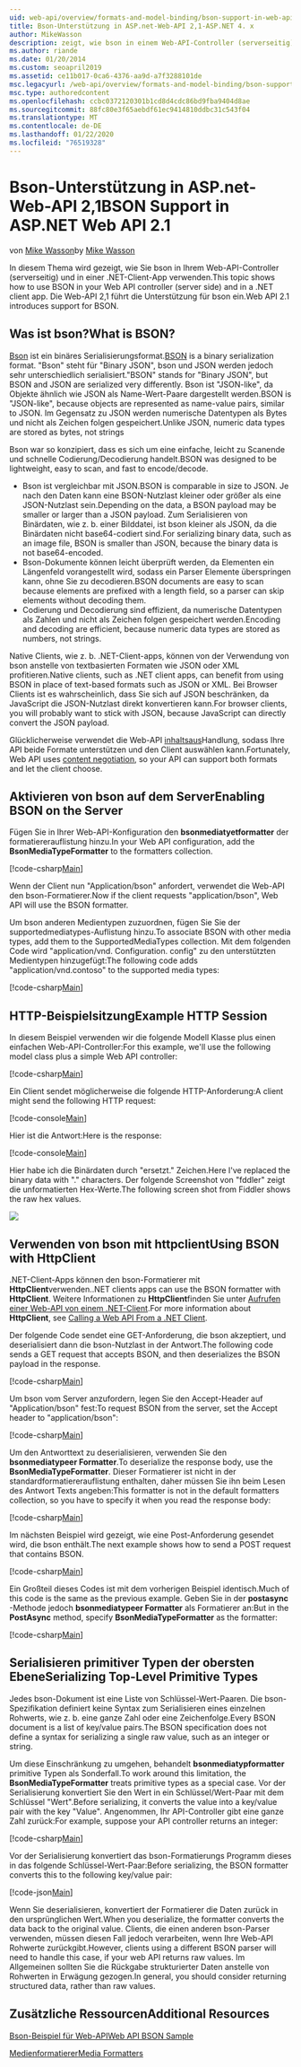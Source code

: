 ```yaml
---
uid: web-api/overview/formats-and-model-binding/bson-support-in-web-api-21
title: Bson-Unterstützung in ASP.net-Web-API 2,1-ASP.NET 4. x
author: MikeWasson
description: zeigt, wie bson in einem Web-API-Controller (serverseitig) und in einer .NET-Client-App für ASP.NET 4. x verwendet wird.
ms.author: riande
ms.date: 01/20/2014
ms.custom: seoapril2019
ms.assetid: ce11b017-0ca6-4376-aa9d-a7f3288101de
msc.legacyurl: /web-api/overview/formats-and-model-binding/bson-support-in-web-api-21
msc.type: authoredcontent
ms.openlocfilehash: ccbc0372120301b1cd8d4cdc86bd9fba9404d8ae
ms.sourcegitcommit: 88fc80e3f65aebdf61ec9414810ddbc31c543f04
ms.translationtype: MT
ms.contentlocale: de-DE
ms.lasthandoff: 01/22/2020
ms.locfileid: "76519328"
---
```

# <a name="bson-support-in-aspnet-web-api-21"></a><span data-ttu-id="699a7-103">Bson-Unterstützung in ASP.net-Web-API 2,1</span><span class="sxs-lookup"><span data-stu-id="699a7-103">BSON Support in ASP.NET Web API 2.1</span></span>

<span data-ttu-id="699a7-104">von [Mike Wasson](https://github.com/MikeWasson)</span><span class="sxs-lookup"><span data-stu-id="699a7-104">by [Mike Wasson](https://github.com/MikeWasson)</span></span>

<span data-ttu-id="699a7-105">In diesem Thema wird gezeigt, wie Sie bson in Ihrem Web-API-Controller (serverseitig) und in einer .NET-Client-App verwenden.</span><span class="sxs-lookup"><span data-stu-id="699a7-105">This topic shows how to use BSON in your Web API controller (server side) and in a .NET client app.</span></span> <span data-ttu-id="699a7-106">Die Web-API 2,1 führt die Unterstützung für bson ein.</span><span class="sxs-lookup"><span data-stu-id="699a7-106">Web API 2.1 introduces support for BSON.</span></span> 

## <a name="what-is-bson"></a><span data-ttu-id="699a7-107">Was ist bson?</span><span class="sxs-lookup"><span data-stu-id="699a7-107">What is BSON?</span></span>

<span data-ttu-id="699a7-108">[Bson](http://bsonspec.org/) ist ein binäres Serialisierungsformat.</span><span class="sxs-lookup"><span data-stu-id="699a7-108">[BSON](http://bsonspec.org/) is a binary serialization format.</span></span> <span data-ttu-id="699a7-109">"Bson" steht für "Binary JSON", bson und JSON werden jedoch sehr unterschiedlich serialisiert.</span><span class="sxs-lookup"><span data-stu-id="699a7-109">"BSON" stands for "Binary JSON", but BSON and JSON are serialized very differently.</span></span> <span data-ttu-id="699a7-110">Bson ist "JSON-like", da Objekte ähnlich wie JSON als Name-Wert-Paare dargestellt werden.</span><span class="sxs-lookup"><span data-stu-id="699a7-110">BSON is "JSON-like", because objects are represented as name-value pairs, similar to JSON.</span></span> <span data-ttu-id="699a7-111">Im Gegensatz zu JSON werden numerische Datentypen als Bytes und nicht als Zeichen folgen gespeichert.</span><span class="sxs-lookup"><span data-stu-id="699a7-111">Unlike JSON, numeric data types are stored as bytes, not strings</span></span>

<span data-ttu-id="699a7-112">Bson war so konzipiert, dass es sich um eine einfache, leicht zu Scanende und schnelle Codierung/Decodierung handelt.</span><span class="sxs-lookup"><span data-stu-id="699a7-112">BSON was designed to be lightweight, easy to scan, and fast to encode/decode.</span></span>

- <span data-ttu-id="699a7-113">Bson ist vergleichbar mit JSON.</span><span class="sxs-lookup"><span data-stu-id="699a7-113">BSON is comparable in size to JSON.</span></span> <span data-ttu-id="699a7-114">Je nach den Daten kann eine BSON-Nutzlast kleiner oder größer als eine JSON-Nutzlast sein.</span><span class="sxs-lookup"><span data-stu-id="699a7-114">Depending on the data, a BSON payload may be smaller or larger than a JSON payload.</span></span> <span data-ttu-id="699a7-115">Zum Serialisieren von Binärdaten, wie z. b. einer Bilddatei, ist bson kleiner als JSON, da die Binärdaten nicht base64-codiert sind.</span><span class="sxs-lookup"><span data-stu-id="699a7-115">For serializing binary data, such as an image file, BSON is smaller than JSON, because the binary data is not base64-encoded.</span></span>
- <span data-ttu-id="699a7-116">Bson-Dokumente können leicht überprüft werden, da Elementen ein Längenfeld vorangestellt wird, sodass ein Parser Elemente überspringen kann, ohne Sie zu decodieren.</span><span class="sxs-lookup"><span data-stu-id="699a7-116">BSON documents are easy to scan because elements are prefixed with a length field, so a parser can skip elements without decoding them.</span></span>
- <span data-ttu-id="699a7-117">Codierung und Decodierung sind effizient, da numerische Datentypen als Zahlen und nicht als Zeichen folgen gespeichert werden.</span><span class="sxs-lookup"><span data-stu-id="699a7-117">Encoding and decoding are efficient, because numeric data types are stored as numbers, not strings.</span></span>

<span data-ttu-id="699a7-118">Native Clients, wie z. b. .NET-Client-apps, können von der Verwendung von bson anstelle von textbasierten Formaten wie JSON oder XML profitieren.</span><span class="sxs-lookup"><span data-stu-id="699a7-118">Native clients, such as .NET client apps, can benefit from using BSON in place of text-based formats such as JSON or XML.</span></span> <span data-ttu-id="699a7-119">Bei Browser Clients ist es wahrscheinlich, dass Sie sich auf JSON beschränken, da JavaScript die JSON-Nutzlast direkt konvertieren kann.</span><span class="sxs-lookup"><span data-stu-id="699a7-119">For browser clients, you will probably want to stick with JSON, because JavaScript can directly convert the JSON payload.</span></span>

<span data-ttu-id="699a7-120">Glücklicherweise verwendet die Web-API [inhaltsaus](content-negotiation.md)Handlung, sodass Ihre API beide Formate unterstützen und den Client auswählen kann.</span><span class="sxs-lookup"><span data-stu-id="699a7-120">Fortunately, Web API uses [content negotiation](content-negotiation.md), so your API can support both formats and let the client choose.</span></span>

## <a name="enabling-bson-on-the-server"></a><span data-ttu-id="699a7-121">Aktivieren von bson auf dem Server</span><span class="sxs-lookup"><span data-stu-id="699a7-121">Enabling BSON on the Server</span></span>

<span data-ttu-id="699a7-122">Fügen Sie in Ihrer Web-API-Konfiguration den **bsonmediatyetformatter** der formatiererauflistung hinzu.</span><span class="sxs-lookup"><span data-stu-id="699a7-122">In your Web API configuration, add the **BsonMediaTypeFormatter** to the formatters collection.</span></span>

[!code-csharp[Main](bson-support-in-web-api-21/samples/sample1.cs)]

<span data-ttu-id="699a7-123">Wenn der Client nun "Application/bson" anfordert, verwendet die Web-API den bson-Formatierer.</span><span class="sxs-lookup"><span data-stu-id="699a7-123">Now if the client requests "application/bson", Web API will use the BSON formatter.</span></span>

<span data-ttu-id="699a7-124">Um bson anderen Medientypen zuzuordnen, fügen Sie Sie der supportedmediatypes-Auflistung hinzu.</span><span class="sxs-lookup"><span data-stu-id="699a7-124">To associate BSON with other media types, add them to the SupportedMediaTypes collection.</span></span> <span data-ttu-id="699a7-125">Mit dem folgenden Code wird "application/vnd. Configuration. config" zu den unterstützten Medientypen hinzugefügt:</span><span class="sxs-lookup"><span data-stu-id="699a7-125">The following code adds "application/vnd.contoso" to the supported media types:</span></span>

[!code-csharp[Main](bson-support-in-web-api-21/samples/sample2.cs)]

## <a name="example-http-session"></a><span data-ttu-id="699a7-126">HTTP-Beispielsitzung</span><span class="sxs-lookup"><span data-stu-id="699a7-126">Example HTTP Session</span></span>

<span data-ttu-id="699a7-127">In diesem Beispiel verwenden wir die folgende Modell Klasse plus einen einfachen Web-API-Controller:</span><span class="sxs-lookup"><span data-stu-id="699a7-127">For this example, we'll use the following model class plus a simple Web API controller:</span></span>

[!code-csharp[Main](bson-support-in-web-api-21/samples/sample3.cs)]

<span data-ttu-id="699a7-128">Ein Client sendet möglicherweise die folgende HTTP-Anforderung:</span><span class="sxs-lookup"><span data-stu-id="699a7-128">A client might send the following HTTP request:</span></span>

[!code-console[Main](bson-support-in-web-api-21/samples/sample4.cmd)]

<span data-ttu-id="699a7-129">Hier ist die Antwort:</span><span class="sxs-lookup"><span data-stu-id="699a7-129">Here is the response:</span></span>

[!code-console[Main](bson-support-in-web-api-21/samples/sample5.cmd)]

<span data-ttu-id="699a7-130">Hier habe ich die Binärdaten durch &quot;ersetzt.&quot; Zeichen.</span><span class="sxs-lookup"><span data-stu-id="699a7-130">Here I've replaced the binary data with &quot;.&quot; characters.</span></span> <span data-ttu-id="699a7-131">Der folgende Screenshot von "fddler" zeigt die unformatierten Hex-Werte.</span><span class="sxs-lookup"><span data-stu-id="699a7-131">The following screen shot from Fiddler shows the raw hex values.</span></span>

[![](bson-support-in-web-api-21/_static/image2.png)](bson-support-in-web-api-21/_static/image1.png)

## <a name="using-bson-with-httpclient"></a><span data-ttu-id="699a7-132">Verwenden von bson mit httpclient</span><span class="sxs-lookup"><span data-stu-id="699a7-132">Using BSON with HttpClient</span></span>

<span data-ttu-id="699a7-133">.NET-Client-Apps können den bson-Formatierer mit **HttpClient**verwenden.</span><span class="sxs-lookup"><span data-stu-id="699a7-133">.NET clients apps can use the BSON formatter with **HttpClient**.</span></span> <span data-ttu-id="699a7-134">Weitere Informationen zu **HttpClient**finden Sie unter [Aufrufen einer Web-API von einem .NET-Client](../advanced/calling-a-web-api-from-a-net-client.md).</span><span class="sxs-lookup"><span data-stu-id="699a7-134">For more information about **HttpClient**, see [Calling a Web API From a .NET Client](../advanced/calling-a-web-api-from-a-net-client.md).</span></span>

<span data-ttu-id="699a7-135">Der folgende Code sendet eine GET-Anforderung, die bson akzeptiert, und deserialisiert dann die bson-Nutzlast in der Antwort.</span><span class="sxs-lookup"><span data-stu-id="699a7-135">The following code sends a GET request that accepts BSON, and then deserializes the BSON payload in the response.</span></span>

[!code-csharp[Main](bson-support-in-web-api-21/samples/sample6.cs)]

<span data-ttu-id="699a7-136">Um bson vom Server anzufordern, legen Sie den Accept-Header auf "Application/bson" fest:</span><span class="sxs-lookup"><span data-stu-id="699a7-136">To request BSON from the server, set the Accept header to "application/bson":</span></span>

[!code-csharp[Main](bson-support-in-web-api-21/samples/sample7.cs)]

<span data-ttu-id="699a7-137">Um den Antworttext zu deserialisieren, verwenden Sie den **bsonmediatypeer Formatter**.</span><span class="sxs-lookup"><span data-stu-id="699a7-137">To deserialize the response body, use the **BsonMediaTypeFormatter**.</span></span> <span data-ttu-id="699a7-138">Dieser Formatierer ist nicht in der standardformatiererauflistung enthalten, daher müssen Sie ihn beim Lesen des Antwort Texts angeben:</span><span class="sxs-lookup"><span data-stu-id="699a7-138">This formatter is not in the default formatters collection, so you have to specify it when you read the response body:</span></span>

[!code-csharp[Main](bson-support-in-web-api-21/samples/sample8.cs)]

<span data-ttu-id="699a7-139">Im nächsten Beispiel wird gezeigt, wie eine Post-Anforderung gesendet wird, die bson enthält.</span><span class="sxs-lookup"><span data-stu-id="699a7-139">The next example shows how to send a POST request that contains BSON.</span></span>

[!code-csharp[Main](bson-support-in-web-api-21/samples/sample9.cs)]

<span data-ttu-id="699a7-140">Ein Großteil dieses Codes ist mit dem vorherigen Beispiel identisch.</span><span class="sxs-lookup"><span data-stu-id="699a7-140">Much of this code is the same as the previous example.</span></span> <span data-ttu-id="699a7-141">Geben Sie in der **postasync** -Methode jedoch **bsonmediatypeer Formatter** als Formatierer an:</span><span class="sxs-lookup"><span data-stu-id="699a7-141">But in the **PostAsync** method, specify **BsonMediaTypeFormatter** as the formatter:</span></span>

[!code-csharp[Main](bson-support-in-web-api-21/samples/sample10.cs)]

## <a name="serializing-top-level-primitive-types"></a><span data-ttu-id="699a7-142">Serialisieren primitiver Typen der obersten Ebene</span><span class="sxs-lookup"><span data-stu-id="699a7-142">Serializing Top-Level Primitive Types</span></span>

<span data-ttu-id="699a7-143">Jedes bson-Dokument ist eine Liste von Schlüssel-Wert-Paaren. Die bson-Spezifikation definiert keine Syntax zum Serialisieren eines einzelnen Rohwerts, wie z. b. eine ganze Zahl oder eine Zeichenfolge.</span><span class="sxs-lookup"><span data-stu-id="699a7-143">Every BSON document is a list of key/value pairs.The BSON specification does not define a syntax for serializing a single raw value, such as an integer or string.</span></span>

<span data-ttu-id="699a7-144">Um diese Einschränkung zu umgehen, behandelt **bsonmediatypformatter** primitive Typen als Sonderfall.</span><span class="sxs-lookup"><span data-stu-id="699a7-144">To work around this limitation, the **BsonMediaTypeFormatter** treats primitive types as a special case.</span></span> <span data-ttu-id="699a7-145">Vor der Serialisierung konvertiert Sie den Wert in ein Schlüssel/Wert-Paar mit dem Schlüssel "Wert".</span><span class="sxs-lookup"><span data-stu-id="699a7-145">Before serializing, it converts the value into a key/value pair with the key "Value".</span></span> <span data-ttu-id="699a7-146">Angenommen, Ihr API-Controller gibt eine ganze Zahl zurück:</span><span class="sxs-lookup"><span data-stu-id="699a7-146">For example, suppose your API controller returns an integer:</span></span>

[!code-csharp[Main](bson-support-in-web-api-21/samples/sample11.cs)]

<span data-ttu-id="699a7-147">Vor der Serialisierung konvertiert das bson-Formatierungs Programm dieses in das folgende Schlüssel-Wert-Paar:</span><span class="sxs-lookup"><span data-stu-id="699a7-147">Before serializing, the BSON formatter converts this to the following key/value pair:</span></span>

[!code-json[Main](bson-support-in-web-api-21/samples/sample12.json)]

<span data-ttu-id="699a7-148">Wenn Sie deserialisieren, konvertiert der Formatierer die Daten zurück in den ursprünglichen Wert.</span><span class="sxs-lookup"><span data-stu-id="699a7-148">When you deserialize, the formatter converts the data back to the original value.</span></span> <span data-ttu-id="699a7-149">Clients, die einen anderen bson-Parser verwenden, müssen diesen Fall jedoch verarbeiten, wenn Ihre Web-API Rohwerte zurückgibt.</span><span class="sxs-lookup"><span data-stu-id="699a7-149">However, clients using a different BSON parser will need to handle this case, if your web API returns raw values.</span></span> <span data-ttu-id="699a7-150">Im Allgemeinen sollten Sie die Rückgabe strukturierter Daten anstelle von Rohwerten in Erwägung gezogen.</span><span class="sxs-lookup"><span data-stu-id="699a7-150">In general, you should consider returning structured data, rather than raw values.</span></span>

## <a name="additional-resources"></a><span data-ttu-id="699a7-151">Zusätzliche Ressourcen</span><span class="sxs-lookup"><span data-stu-id="699a7-151">Additional Resources</span></span>

[<span data-ttu-id="699a7-152">Bson-Beispiel für Web-API</span><span class="sxs-lookup"><span data-stu-id="699a7-152">Web API BSON Sample</span></span>](https://github.com/aspnet/samples/tree/master/samples/aspnet/WebApi/BSONSample/)

[<span data-ttu-id="699a7-153">Medienformatierer</span><span class="sxs-lookup"><span data-stu-id="699a7-153">Media Formatters</span></span>](media-formatters.md)
